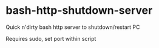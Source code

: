 # bash-http-shutdown-server

Quick n'dirty bash http server to shutdown/restart PC

Requires sudo, set port within script
